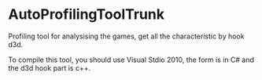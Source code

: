 AutoProfilingToolTrunk
======================

Profiling tool for analysising the games, get all the characteristic by hook d3d. 

To compile this tool, you should use Visual Stdio 2010, the form is in C# and the d3d hook part is c++.
